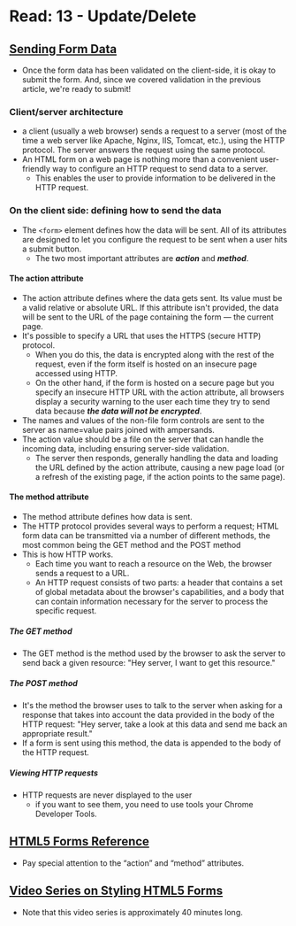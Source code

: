 # Read: 13 - Update/Delete

## [Sending Form Data](https://developer.mozilla.org/en-US/docs/Learn/Forms/Sending_and_retrieving_form_data)
- Once the form data has been validated on the client-side, it is okay to submit the form. And, since we covered validation in the previous article, we're ready to submit! 

### Client/server architecture
- a client (usually a web browser) sends a request to a server (most of the time a web server like Apache, Nginx, IIS, Tomcat, etc.), using the HTTP protocol. The server answers the request using the same protocol.
- An HTML form on a web page is nothing more than a convenient user-friendly way to configure an HTTP request to send data to a server. 
  - This enables the user to provide information to be delivered in the HTTP request.

### On the client side: defining how to send the data
- The ```<form>``` element defines how the data will be sent. All of its attributes are designed to let you configure the request to be sent when a user hits a submit button. 
  - The two most important attributes are ***action*** and ***method***.

#### The action attribute
- The action attribute defines where the data gets sent. Its value must be a valid relative or absolute URL. If this attribute isn't provided, the data will be sent to the URL of the page containing the form — the current page.
- It's possible to specify a URL that uses the HTTPS (secure HTTP) protocol. 
  - When you do this, the data is encrypted along with the rest of the request, even if the form itself is hosted on an insecure page accessed using HTTP. 
  - On the other hand, if the form is hosted on a secure page but you specify an insecure HTTP URL with the action attribute, all browsers display a security warning to the user each time they try to send data because ***the data will not be encrypted***.
- The names and values of the non-file form controls are sent to the server as name=value pairs joined with ampersands. 
- The action value should be a file on the server that can handle the incoming data, including ensuring server-side validation. 
  - The server then responds, generally handling the data and loading the URL defined by the action attribute, causing a new page load (or a refresh of the existing page, if the action points to the same page).

#### The method attribute
- The method attribute defines how data is sent. 
- The HTTP protocol provides several ways to perform a request; HTML form data can be transmitted via a number of different methods, the most common being the GET method and the POST method
- This is how HTTP works. 
  - Each time you want to reach a resource on the Web, the browser sends a request to a URL. 
  - An HTTP request consists of two parts: a header that contains a set of global metadata about the browser's capabilities, and a body that can contain information necessary for the server to process the specific request.

##### The GET method
- The GET method is the method used by the browser to ask the server to send back a given resource: "Hey server, I want to get this resource."

##### The POST method
- It's the method the browser uses to talk to the server when asking for a response that takes into account the data provided in the body of the HTTP request: "Hey server, take a look at this data and send me back an appropriate result." 
- If a form is sent using this method, the data is appended to the body of the HTTP request.

##### Viewing HTTP requests
- HTTP requests are never displayed to the user 
  - if you want to see them, you need to use tools your Chrome Developer Tools.









## [HTML5 Forms Reference](https://htmlreference.io/forms/)
- Pay special attention to the “action” and “method” attributes.

## [Video Series on Styling HTML5 Forms](https://www.youtube.com/playlist?list=PL4cUxeGkcC9g5_p_BVUGWykHfqx6bb7qK)
- Note that this video series is approximately 40 minutes long. 